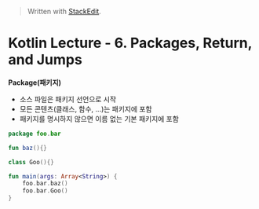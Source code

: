 


> Written with [StackEdit](https://stackedit.io/).

# Kotlin Lecture - 6. Packages, Return, and Jumps

**Package(패키지)**
- 소스 파일은 패키지 선언으로 시작
- 모든 콘텐츠(클래스, 함수, ...)는 패키지에 포함
- 패키지를 명시하지 않으면 이름 없는 기본 패키지에 포함
```kotlin
package foo.bar

fun baz(){}

class Goo(){}

fun main(args: Array<String>) {
	foo.bar.baz()
	foo.bar.Goo()
}
```
<!--stackedit_data:
eyJoaXN0b3J5IjpbLTE2OTI5NDA1NzgsLTE5MjU5ODY2MDBdfQ
==
-->